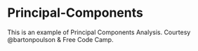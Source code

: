# Principal-Components
This is an example of Principal Components Analysis. Courtesy @bartonpoulson & Free Code Camp.
